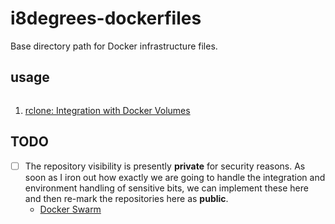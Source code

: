 ---
---

# i8degrees-dockerfiles

Base directory path for Docker infrastructure files.

## usage

```shell
```

1. [rclone: Integration with Docker Volumes](https://rclone.org/docker/#getting-started)

## TODO

- [ ] The repository visibility is presently **private** for security reasons. As soon as I iron out how exactly we are going to handle the integration and environment handling of sensitive bits, we can implement these here and then re-mark the repositories here as **public**.
  * [Docker Swarm](https://docs.docker.com/engine/swarm/)

